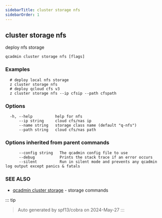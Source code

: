 ```yaml
---
sidebarTitle: cluster storage nfs
sidebarOrder: 1
---
```


## cluster storage nfs

deploy nfs storage

```
qcadmin cluster storage nfs [flags]
```

### Examples

```
  # deploy local nfs storage
  z cluster storage nfs
  # deploy qcloud cfs v3
  z cluster storage nfs --ip cfsip --path cfspath
```

### Options

```
  -h, --help          help for nfs
      --ip string     cloud cfs/nas ip
      --name string   storage class name (default "q-nfs")
      --path string   cloud cfs/nas path
```

### Options inherited from parent commands

```
      --config string   The qcadmin config file to use
      --debug           Prints the stack trace if an error occurs
      --silent          Run in silent mode and prevents any qcadmin log output except panics & fatals
```

### SEE ALSO

* [qcadmin cluster storage](cluster_storage.md)	 - storage commands

::: tip
>Auto generated by spf13/cobra on 2024-May-27
:::